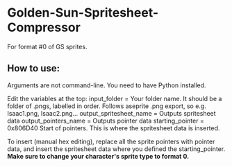 # Golden-Sun-Spritesheet-Compressor
For format #0 of GS sprites.

## How to use:
Arguments are not command-line. You need to have Python installed.

Edit the variables at the top:
input_folder = Your folder name. It should be a folder of .pngs, labelled in order. Follows aseprite .png export, so e.g. Isaac1.png, Isaac2.png...
output_spritesheet_name = Outputs spritesheet data
output_pointers_name = Outputs pointer data
starting_pointer = 0x806D40 Start of pointers. This is where the spritesheet data is inserted.

To insert (manual hex editing), replace all the sprite pointers with pointer data, and insert the spritesheet data where you defined the starting_pointer. 
**Make sure to change your character's sprite type to format 0.**
